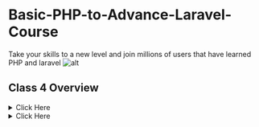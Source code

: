 # Basic-PHP-to-Advance-Laravel-Course
Take your skills to a new level and join millions of users that have learned PHP and laravel
![alt](https://encrypted-tbn0.gstatic.com/images?q=tbn:ANd9GcS9rEj0XyCed8vWnBwHNX7jpjDc48WE3k-v5w&usqp=CAU)
## Class 4 Overview

<details>
<summary>Click Here </summary>
1. Operator: Increment (++) and Decrement (--)
- For Loop
- While loop
- Do while
. Foreach
</details>

<details>
<summary>Click Here </summary>
1. Keyword: break, continue
2.Indexed array
3.Associative array
4.Multidimensional array
</details>
